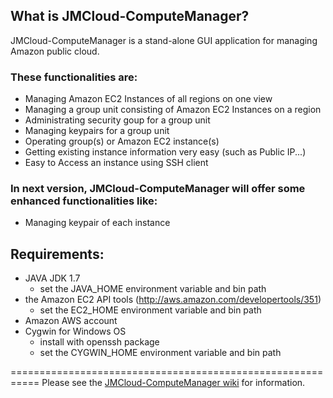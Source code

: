 ## What is JMCloud-ComputeManager?
JMCloud-ComputeManager is a stand-alone GUI application for managing Amazon public cloud.

### These functionalities are:
* Managing Amazon EC2 Instances of all regions on one view
* Managing a group unit consisting of Amazon EC2 Instances on a region
* Administrating security goup for a group unit
* Managing keypairs for a group unit
* Operating group(s) or Amazon EC2 instance(s)
* Getting existing instance information very easy (such as Public IP...)
* Easy to Access an instance using SSH client

### In next version, JMCloud-ComputeManager will offer some enhanced functionalities like:
* Managing keypair of each instance

## Requirements:
* JAVA JDK 1.7  
	- set the JAVA_HOME environment variable and bin path
* the Amazon EC2 API tools (http://aws.amazon.com/developertools/351)
	- set the EC2_HOME environment variable and bin path
* Amazon AWS account
* Cygwin for Windows OS
	- install with openssh package  
	- set the CYGWIN_HOME environment variable and bin path

===========================================================
Please see the [JMCloud-ComputeManager wiki](https://github.com/JM-Lab/JMCloud-ComputeManager/wiki) for information. 